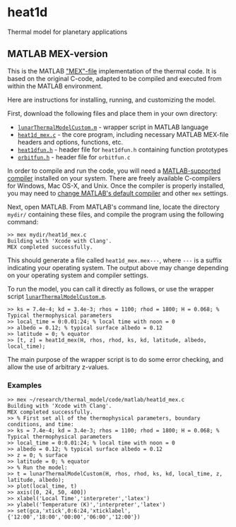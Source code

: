# heat1d
Thermal model for planetary applications

## MATLAB MEX-version
This is the MATLAB ["MEX"-file](https://www.mathworks.com/help/matlab/matlab_external/introducing-mex-files.html) implementation of the thermal code. It is based on the original C-code, adapted to be compiled and executed from within the MATLAB environment.

Here are instructions for installing, running, and customizing the model.

First, download the following files and place them in your own directory:

* [`lunarThermalModelCustom.m`](https://github.com/phayne/heat1d/blob/master/matlab/lunarThermalModelCustom.m) - wrapper script in MATLAB language
* [`heat1d_mex.c`](https://github.com/phayne/heat1d/blob/master/matlab/heat1d_mex.c) - the core program, including necessary MATLAB MEX-file headers and options, functions, etc.
* [`heat1dfun.h`](https://github.com/phayne/heat1d/blob/master/matlab/heat1dfun.h) - header file for `heat1dfun.h` containing function prototypes
* [`orbitfun.h`](https://github.com/phayne/heat1d/blob/master/matlab/orbitfun.h) - header file for `orbitfun.c`

In order to compile and run the code, you will need a [MATLAB-supported compiler](https://www.mathworks.com/support/compilers.html) installed on your system. There are freely available C-compilers for Windows, Mac OS-X, and Unix. Once the compiler is properly installed, you may need to [change MATLAB's default compiler](https://www.mathworks.com/help/matlab/matlab_external/changing-default-compiler.html) and other `mex` settings.

Next, open MATLAB. From MATLAB's command line, locate the directory `mydir/` containing these files, and compile the program using the following command:

```
>> mex mydir/heat1d_mex.c
Building with 'Xcode with Clang'.
MEX completed successfully.
```
This should generate a file called `heat1d_mex.mex---`, where `---` is a suffix indicating your operating system. The output above may change depending on your operating system and compiler settings.

To run the model, you can call it directly as follows, or use the wrapper script [`lunarThermalModelCustom.m`](https://github.com/phayne/heat1d/blob/master/matlab/lunarThermalModelCustom.m).

```
>> ks = 7.4e-4; kd = 3.4e-3; rhos = 1100; rhod = 1800; H = 0.068; % Typical thermophysical parameters
>> local_time = 0:0.01:24; % local time with noon = 0
>> albedo = 0.12; % typical surface albedo = 0.12
>> latitude = 0; % equator
>> [t, z] = heat1d_mex(H, rhos, rhod, ks, kd, latitude, albedo, local_time);
```
The main purpose of the wrapper script is to do some error checking, and allow the use of arbitrary z-values.

### Examples

```
>> mex ~/research/thermal_model/code/matlab/heat1d_mex.c
Building with 'Xcode with Clang'.
MEX completed successfully.
>> % First set all of the thermophysical parameters, boundary conditions, and time:
>> ks = 7.4e-4; kd = 3.4e-3; rhos = 1100; rhod = 1800; H = 0.068; % Typical thermophysical parameters
>> local_time = 0:0.01:24; % local time with noon = 0
>> albedo = 0.12; % typical surface albedo = 0.12
>> z = 0; % surface
>> latitude = 0; % equator
>> % Run the model:
>> t = lunarThermalModelCustom(H, rhos, rhod, ks, kd, local_time, z, latitude, albedo);
>> plot(local_time, t)
>> axis([0, 24, 50, 400])
>> xlabel('Local Time','interpreter','latex')
>> ylabel('Temperature (K)','interpreter','latex')
>> set(gca,'xtick',0:6:24,'xticklabel',{'12:00','18:00','00:00','06:00','12:00'})
```
